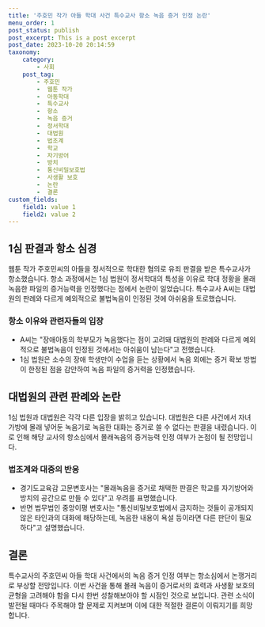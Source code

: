 ```yaml
---
title: '주호민 작가 아들 학대 사건 특수교사 항소 녹음 증거 인정 논란'
menu_order: 1
post_status: publish
post_excerpt: This is a post excerpt
post_date: 2023-10-20 20:14:59
taxonomy:
    category:
        - 사회
    post_tag:
        - 주호민
        -  웹툰 작가
        -  아동학대
        -  특수교사
        -  항소
        -  녹음 증거
        -  정서학대
        -  대법원
        -  법조계
        -  학교
        -  자기방어
        -  방치
        -  통신비밀보호법
        -  사생활 보호
        -  논란
        -  결론
custom_fields:
    field1: value 1
    field2: value 2
---
```



## 1심 판결과 항소 심경
웹툰 작가 주호민씨의 아들을 정서적으로 학대한 혐의로 유죄 판결을 받은 특수교사가 항소했습니다. 항소 과정에서는 1심 법원이 정서학대의 특성을 이유로 학대 정황을 몰래 녹음한 파일의 증거능력을 인정했다는 점에서 논란이 일었습니다. 특수교사 A씨는 대법원의 판례와 다르게 예외적으로 불법녹음이 인정된 것에 아쉬움을 토로했습니다.

### 항소 이유와 관련자들의 입장
- A씨는 "장애아동의 학부모가 녹음했다는 점이 고려돼 대법원의 판례와 다르게 예외적으로 불법녹음이 인정된 것에서는 아쉬움이 남는다"고 전했습니다.
- 1심 법원은 소수의 장애 학생만이 수업을 듣는 상황에서 녹음 외에는 증거 확보 방법이 한정된 점을 감안하여 녹음 파일의 증거력을 인정했습니다.

## 대법원의 관련 판례와 논란
1심 법원과 대법원은 각각 다른 입장을 밝히고 있습니다. 대법원은 다른 사건에서 자녀 가방에 몰래 넣어둔 녹음기로 녹음한 대화는 증거로 쓸 수 없다는 판결을 내렸습니다. 이로 인해 해당 교사의 항소심에서 몰래녹음의 증거능력 인정 여부가 논점이 될 전망입니다.

### 법조계와 대중의 반응
- 경기도교육감 고문변호사는 "몰래녹음을 증거로 채택한 판결은 학교를 자기방어와 방치의 공간으로 만들 수 있다"고 우려를 표명했습니다.
- 반면 법무법인 중앙이평 변호사는 "통신비밀보호법에서 금지하는 것들이 공개되지 않은 타인과의 대화에 해당하는데, 녹음한 내용이 욕설 등이라면 다른 판단이 필요하다"고 설명했습니다.

## 결론
특수교사의 주호민씨 아들 학대 사건에서의 녹음 증거 인정 여부는 항소심에서 논쟁거리로 부상할 전망입니다. 이번 사건을 통해 몰래 녹음이 증거로서의 효력과 사생활 보호의 균형을 고려해야 함을 다시 한번 성찰해보아야 할 시점인 것으로 보입니다. 관련 소식이 발전될 때마다 주목해야 할 문제로 지켜보며 이에 대한 적절한 결론이 이뤄지기를 희망합니다.
